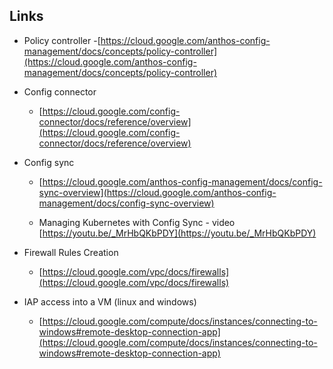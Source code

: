 

## Links

- Policy controller 
    -[https://cloud.google.com/anthos-config-management/docs/concepts/policy-controller](https://cloud.google.com/anthos-config-management/docs/concepts/policy-controller)

- Config connector
    - [https://cloud.google.com/config-connector/docs/reference/overview](https://cloud.google.com/config-connector/docs/reference/overview)

- Config sync 
    - [https://cloud.google.com/anthos-config-management/docs/config-sync-overview](https://cloud.google.com/anthos-config-management/docs/config-sync-overview)

    - Managing Kubernetes with Config Sync - video
      [https://youtu.be/_MrHbQKbPDY](https://youtu.be/_MrHbQKbPDY)

- Firewall Rules Creation 
  - [https://cloud.google.com/vpc/docs/firewalls](https://cloud.google.com/vpc/docs/firewalls)
 
- IAP access into a VM (linux and windows)
  - [https://cloud.google.com/compute/docs/instances/connecting-to-windows#remote-desktop-connection-app](https://cloud.google.com/compute/docs/instances/connecting-to-windows#remote-desktop-connection-app)